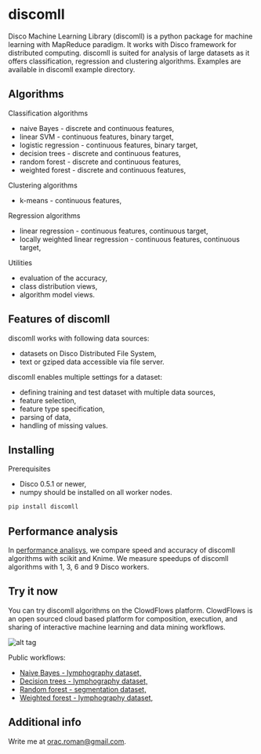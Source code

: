 # discomll #

Disco Machine Learning Library (discomll) is a python package for machine learning with MapReduce paradigm. It works with Disco framework for distributed computing. discomll is suited for analysis of large datasets as it offers classification, regression and clustering algorithms. Examples are available in discomll example directory.

## Algorithms ##
Classification algorithms
- naive Bayes - discrete and continuous features, 
- linear SVM - continuous features, binary target,
- logistic regression - continuous features, binary target,
- decision trees - discrete and continuous features, 
- random forest - discrete and continuous features,
- weighted forest - discrete and continuous features,

Clustering algorithms
- k-means - continuous features,

Regression algorithms
- linear regression - continuous features, continuous target,
- locally weighted linear regression - continuous features, continuous target,

Utilities
- evaluation of the accuracy,
- class distribution views,
- algorithm model views.

## Features of discomll ##
discomll works with following data sources:
- datasets on Disco Distributed File System,
- text or gziped data accessible via file server.

discomll enables multiple settings for a dataset:
- defining training and test dataset with multiple data sources,
- feature selection,
- feature type specification,
- parsing of data,
- handling of missing values.

## Installing ##
Prerequisites
- Disco 0.5.1 or newer,
- numpy should be installed on all worker nodes.

```bash
pip install discomll
```

## Performance analysis ##
In [performance analisys](http://1drv.ms/1qj6680), we compare speed and accuracy of discomll algorithms with scikit and Knime. We measure speedups of discomll algorithms with 1, 3, 6 and 9 Disco workers.

## Try it now ##
You can try discomll algorithms on the ClowdFlows platform. ClowdFlows is an open sourced cloud based platform for composition, execution, and sharing of interactive machine learning and data mining workflows.

![alt tag](https://github.com/romanorac/discomll/blob/master/big_data_workflow.png)
 
Public workflows:

- [Naive Bayes - lymphography dataset,](http://clowdflows.org/workflow/2729/)
- [Decision trees - lymphography dataset,](http://clowdflows.org/workflow/2727/)
- [Random forest - segmentation dataset,](http://clowdflows.org/workflow/2731/)
- [Weighted forest - lymphography dataset,](http://clowdflows.org/workflow/2797/)


## Additional info ##
Write me at orac.roman@gmail.com.




